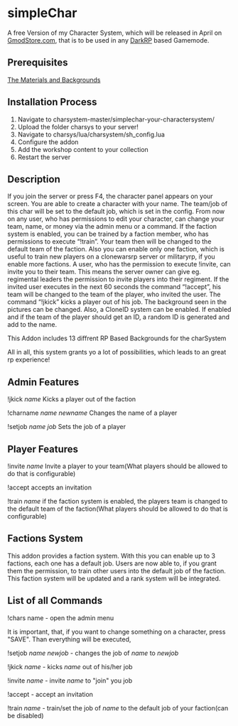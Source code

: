 # simpleChar
A free Version of my Character System, which will be released in April on [GmodStore.com](https://gmodstore.com/), that is to be used in any [DarkRP](https://github.com/FPtje/DarkRP) based Gamemode.

## Prerequisites
[The Materials and Backgrounds](https://steamcommunity.com/sharedfiles/filedetails/?id=1942736311)

## Installation Process
1. Navigate to charsystem-master/simplechar-your-charactersystem/
2. Upload the folder charsys to your server!
3. Navigate to charsys/lua/charsystem/sh_config.lua
4. Configure the addon
5. Add the workshop content to your collection
6. Restart the server

## Description

If you join the server or press F4, the character panel appears on your screen. You are able to create a character with your name. The team/job of this char will be set to the default job, which is set in the config. From now on any user, who has permissions to edit your character, can change your team, name, or money via the admin menu or a command. If the faction system is enabled, you can be trained by a faction member, who has permissions to execute “!train”. Your team then will be changed to the default team of the faction. Also you can enable only one faction, which is useful to train new players on a clonewarsrp server or militaryrp, if you enable more factions. A user, who has the permission to execute !invite, can invite you to their team. This means the server owner can give eg. regimental leaders the permission to invite players into their regiment. If the invited user executes in the next 60 seconds the command “!accept”, his team will be changed to the team of the player, who invited the user. The command “!jkick” kicks a player out of his job.&nbsp;The background seen in the pictures can be changed. Also, a CloneID system can be enabled. If enabled and if the team of the player should get an ID, a random ID is generated and add to the name.

This Addon includes 13 diffrent RP Based Backgrounds for the charSystem

All in all, this system grants yo a lot of possibilities, which leads to an great rp experience!

## Admin Features

!jkick *name* Kicks a player out of the faction

!charname *name* *newname* Changes the name of a player

!setjob *name* *job* Sets the job of a player

## Player Features

!invite *name* Invite a player to your team(What players should be allowed to do that is configurable)

!accept accepts an invitation

!train *name* if the faction system is enabled, the players team is changed to the default team of the faction(What players should be allowed to do that is configurable)

## Factions System

This addon provides a faction system. With this you can enable up to 3 factions, each one has a default job. Users are now able to, if you grant them the permission, to train other users into the default job of the faction. This faction system will be updated and a rank system will be integrated.

## List of all Commands

!chars name - open the admin menu

It is important, that, if you want to change something on a character, press "SAVE". Than everything will be executed,

!setjob *name* *newjob* - changes the job of *name* to *newjob*

!jkick *name* - kicks *name* out of his/her job

!invite *name* - invite *name* to "join" you job

!accept - accept an invitation

!train *name* - train/set the job of *name* to the default job of your faction(can be disabled)
